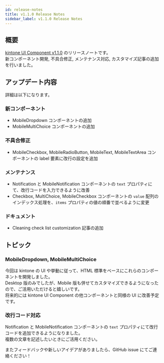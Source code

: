 ```yaml
---
id: release-notes
title: v1.1.0 Release Notes
sidebar_label: v1.1.0 Release Notes
---
```


## 概要

[kintone UI Component v1.1.0](https://github.com/kintone-labs/kintone-ui-component/releases/tag/v1.1.0) のリリースノートです。<br/>
新コンポーネント開発, 不具合修正, メンテナンス対応, カスタマイズ記事の追加を行いました。

## アップデート内容

詳細は以下になります。

### 新コンポーネント
- MobileDropdown コンポーネントの追加
- MobileMultiChoice コンポーネントの追加

### 不具合修正
- MobileCheckbox, MobileRadioButton, MobileText, MobileTextArea コンポーネントの label 要素に改行の設定を追加

### メンテナンス
- Notification と MobileNotification コンポーネントの `text` プロパティにて、改行コードを入力できるように改善
- Checkbox, MultiChoice, MobileCheckbox コンポーネントの `value` 配列のインデックス処理を、`items` プロパティの値の順番で並べるように変更

### ドキュメント
- Cleaning check list customization 記事の追加

## トピック
### MobileDropdown, MobileMultiChoice
今回は kintone の UI や挙動に従って、HTML 標準をベースにこれらのコンポーネントを開発しました。<br/>
Desktop 版のみでしたが、Mobile 版も併せてカスタマイズできるようになったので、ご活用いただけると嬉しいです。<br/>
将来的には kintone UI Component の他コンポーネントと同様の UI に改善予定です。

### 改行コード対応
Notification と MobileNotification コンポーネントの `text` プロパティにて改行コードを追加できるようになりました。<br/>
複数の文章を記述したいときにご活用ください。

またフィードバックや新しいアイデアがありましたら、GitHub issue にてご連絡ください！
